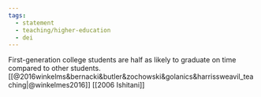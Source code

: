 ```yaml
---
tags: 
  - statement
  - teaching/higher-education
  - dei
---
```

First-generation college students are half as likely to graduate on time compared to other students. [[@2016winkelms&bernacki&butler&zochowski&golanics&harrissweavil_teaching|@winkelmes2016]] [[2006 Ishitani]]